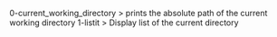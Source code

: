0-current_working_directory > prints the absolute path of the current working directory
1-listit > Display list of the current directory
